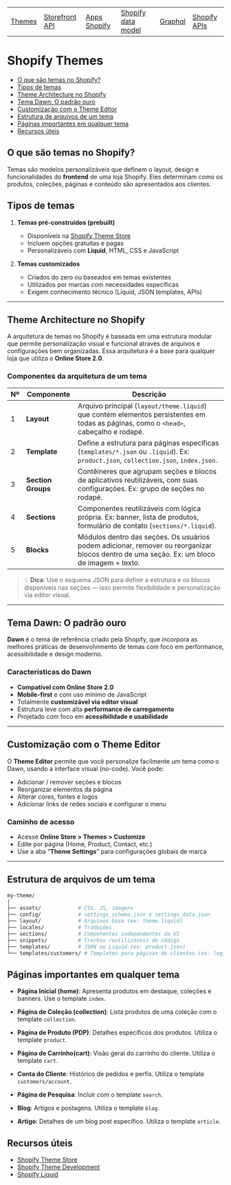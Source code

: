 <div align="center">

<table>
  <tr>
    <td><a href="https://github.com/gabesouto/shopify-fundamentals-course-summary/blob/main/themes.md">Themes</a></td>
    <td><a href="https://github.com/gabesouto/shopify-fundamentals-course-summary/blob/main/storefront.md">Storefront API</a></td>
    <td><a href="https://github.com/gabesouto/shopify-fundamentals-course-summary/blob/main/shopify-apps.md">Apps Shopify</a></td>
    <td><a href="https://github.com/gabesouto/shopify-fundamentals-course-summary/blob/main/shopify-data-model.md">Shopify data model</a></td>
    <td><a href="https://github.com/gabesouto/shopify-fundamentals-course-summary/blob/main/shopify-graphql.md">Graphql</a></td>
    <td><a href="https://github.com/gabesouto/shopify-fundamentals-course-summary/blob/main/shopify-api.md">Shopify APIs</a></td>
  </tr>
</table>

</div>

# Shopify Themes

- [O que são temas no Shopify?](#o-que-são-temas-no-shopify)
- [Tipos de temas](#tipos-de-temas)
- [Theme Architecture no Shopify](#theme-architecture-no-shopify)
- [Tema Dawn: O padrão ouro](#tema-dawn-o-padrão-ouro)
- [Customização com o Theme Editor](#customização-com-o-theme-editor)
- [Estrutura de arquivos de um tema](#estrutura-de-arquivos-de-um-tema)
- [Páginas importantes em qualquer tema](#páginas-importantes-em-qualquer-tema)
- [Recursos úteis](#recursos-úteis)

## O que são temas no Shopify?

Temas são modelos personalizáveis que definem o layout, design e funcionalidades do **frontend** de uma loja Shopify. Eles determinam como os produtos, coleções, páginas e conteúdo são apresentados aos clientes.

## Tipos de temas

1. **Temas pré-construídos (prebuilt)**  
   - Disponíveis na [Shopify Theme Store](https://themes.shopify.com)  
   - Incluem opções gratuitas e pagas  
   - Personalizáveis com **Liquid**, HTML, CSS e JavaScript

2. **Temas customizados**  
   - Criados do zero ou baseados em temas existentes  
   - Utilizados por marcas com necessidades específicas  
   - Exigem conhecimento técnico (Liquid, JSON templates, APIs)

---

## Theme Architecture no Shopify

A arquitetura de temas no Shopify é baseada em uma estrutura modular que permite personalização visual e funcional através de arquivos e configurações bem organizadas. Essa arquitetura é a base para qualquer loja que utiliza o **Online Store 2.0**.

### Componentes da arquitetura de um tema

| Nº | Componente                        | Descrição                                                                                                                                     |
|----|-----------------------------------|-----------------------------------------------------------------------------------------------------------------------------------------------|
| 1  | **Layout**                        | Arquivo principal (`layout/theme.liquid`) que contém elementos persistentes em todas as páginas, como o `<head>`, cabeçalho e rodapé.        |
| 2  | **Template**                      | Define a estrutura para páginas específicas (`templates/*.json` ou `.liquid`). Ex: `product.json`, `collection.json`, `index.json`.         |
| 3  | **Section Groups**                | Contêineres que agrupam seções e blocos de aplicativos reutilizáveis, com suas configurações. Ex: grupo de seções no rodapé.                |
| 4  | **Sections**                      | Componentes reutilizáveis com lógica própria. Ex: banner, lista de produtos, formulário de contato (`sections/*.liquid`).                    |
| 5  | **Blocks**                        | Módulos dentro das seções. Os usuários podem adicionar, remover ou reorganizar blocos dentro de uma seção. Ex: um bloco de imagem + texto.   |

> 💡 **Dica**: Use o esquema JSON para definir a estrutura e os blocos disponíveis nas seções — isso permite flexibilidade e personalização via editor visual.

---

## Tema Dawn: O padrão ouro

**Dawn** é o tema de referência criado pela Shopify, que incorpora as melhores práticas de desenvolvimento de temas com foco em performance, acessibilidade e design moderno.

### Características do Dawn

- **Compatível com Online Store 2.0**
- **Mobile-first** e com uso mínimo de JavaScript
- Totalmente **customizável via editor visual**
- Estrutura leve com alta **performance de carregamento**
- Projetado com foco em **acessibilidade e usabilidade**

---

## Customização com o Theme Editor

O **Theme Editor** permite que você personalize facilmente um tema como o Dawn, usando a interface visual (no-code). Você pode:

- Adicionar / remover seções e blocos
- Reorganizar elementos da página
- Alterar cores, fontes e logos
- Adicionar links de redes sociais e configurar o menu

### Caminho de acesso

- Acesse **Online Store > Themes > Customize**
- Edite por página (Home, Product, Contact, etc.)
- Use a aba “**Theme Settings**” para configurações globais de marca

---

## Estrutura de arquivos de um tema

```bash
my-theme/
│
├── assets/            # CSS, JS, imagens
├── config/            # settings_schema.json e settings_data.json
├── layout/            # Arquivos base (ex: theme.liquid)
├── locales/           # Traduções
├── sections/          # Componentes independentes da UI
├── snippets/          # Trechos reutilizáveis de código
├── templates/         # JSON ou Liquid (ex: product.json)
└── templates/customers/ # Templates para páginas de clientes (ex: login, register)
```

## Páginas importantes em qualquer tema

- **Página Inicial (home)**: Apresenta produtos em destaque, coleções e banners. Use o template `index`.

- **Página de Coleção (collection)**: Lista produtos de uma coleção com o template `collection`.

- **Página de Produto (PDP)**: Detalhes específicos dos produtos. Utiliza o template `product`.

- **Página de Carrinho(cart)**: Visão geral do carrinho do cliente. Utiliza o template `cart`.

- **Conta do Cliente**: Histórico de pedidos e perfis. Utiliza o template `customers/account`.

- **Página de Pesquisa**: Incluir com o template `search`.

- **Blog**: Artigos e postagens. Utiliza o template `blog`.

- **Artigo**: Detalhes de um blog post específico. Utiliza o template `article`.

## Recursos úteis

- [Shopify Theme Store](https://themes.shopify.com)
- [Shopify Theme Development](https://shopify.dev/themes)
- [Shopify Liquid](https://shopify.dev/api/liquid)
